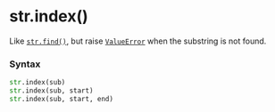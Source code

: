# str.index()

Like [`str.find()`](/built-in-types/str/str.find.md), but raise [`ValueError`](/exceptions/ValueError.md) when the substring is not found.

### Syntax

```python
str.index(sub)
str.index(sub, start)
str.index(sub, start, end)
```
